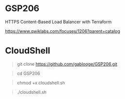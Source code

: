 # GSP206

HTTPS Content-Based Load Balancer with Terraform

https://www.qwiklabs.com/focuses/1206?parent=catalog

# CloudShell
> git clone https://github.com/gablooge/GSP206.git

> cd GSP206

> chmod +x cloudshell.sh

> ./cloudshell.sh 

